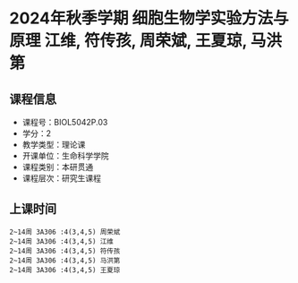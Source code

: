 # 2024年秋季学期 细胞生物学实验方法与原理 江维, 符传孩, 周荣斌, 王夏琼, 马洪第






## 课程信息

- 课程号：BIOL5042P.03
- 学分：2
- 教学类型：理论课
- 开课单位：生命科学学院
- 课程类别：本研贯通
- 课程层次：研究生课程

## 上课时间

```
2~14周 3A306 :4(3,4,5) 周荣斌
2~14周 3A306 :4(3,4,5) 江维
2~14周 3A306 :4(3,4,5) 符传孩
2~14周 3A306 :4(3,4,5) 马洪第
2~14周 3A306 :4(3,4,5) 王夏琼
```

